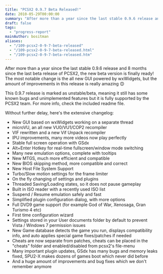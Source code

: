 ```yaml
---
title: "PCSX2 0.9.7 Beta Released!"
date: 2010-05-29T00:00:00
summary: "After more than a year since the last stable 0.9.6 release and 8 months since the last beta release of PCSX2, the new beta version is finally ready!"
draft: false
tags:
  - "progress-report"
mainAuthor: bositman
aliases:
  - "/109-pcsx2-0-9-7-beta-released"
  - "/109-pcsx2-0-9-7-beta-released.html"
  - "/109-pcsx2-0-9-7-beta-released.htm"
---
```


After more than a year since the last stable 0.9.6 release and 8 months since the last beta release of PCSX2, the new beta version is finally ready!
The most notable change is the all new GUI powered by wxWidgets, but the
amount of improvements in this release is really amazing
😊

This 0.9.7 release is marked as unstable/beta, meaning it still has some
known bugs and unimplemented features but it is fully supported by the
PCSX2 team. For more info, check the included readme file.

Without further delay, here's the extensive changelog:

-   New GUI based on wxWidgets working on a separate thread
-   microVU, an all new VU0/VU1/COP2 recompiler
-   VIF rewritten and a new Vif Unpack recompiler
-   IPU improvements, many more videos now play perfectly
-   Stable full screen operation with GSdx
-   Alt+Enter Hotkey for real-time fullscreen/window mode switching
-   Many new emulation options, complete with tooltips
-   New MTGS, much more efficient and compatible
-   New BIOS skipping method, more compatible and correct
-   New Host File System Support
-   Turbo/Slow motion settings for the frame limiter
-   On the fly changing of settings and plugins
-   Threaded Saving/Loading states, so it does not pause gameplay
-   Built in ISO reader with a recently used ISO list
-   Suspend / Resume emulation safely and fast
-   Simplified plugin configuration dialog, with more options
-   Full DVD9 game support (for example God of War, Xenosaga, Gran
    Turismo 4 etc)
-   First time configuration wizard
-   Settings stored in your User documents folder by default to prevent
    Vista / Windows 7 permission issues
-   New Game database detects the game you run, displays compatibility
    info, and auto applies special game fixes/patches if needed
-   Cheats are now separate from patches, cheats can be placed in the
    "cheats" folder and enabled/disabled from pcsx2's file-menu
-   Many important plugin updates, GSdx has many bugs and memory leaks
    fixed, SPU2-X makes dozens of games boot which never did before
-   And a huge amount of improvements and bug fixes which we don't
    remember anymore
